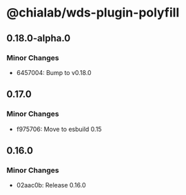 # @chialab/wds-plugin-polyfill

## 0.18.0-alpha.0

### Minor Changes

- 6457004: Bump to v0.18.0

## 0.17.0

### Minor Changes

- f975706: Move to esbuild 0.15

## 0.16.0

### Minor Changes

- 02aac0b: Release 0.16.0
